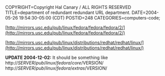 COPYRIGHT=Copyright Hal Canary / ALL RIGHTS RESERVED
TITLE=department of redundant redundant URL department.
DATE=2004-05-26 19:54:30-05:00 (CDT)
POSTID=248
CATEGORIES=computers-code;

[http://mirrors.usc.edu/pub/linux/fedora/fedora/fedora/2/](http://mirrors.usc.edu/pub/linux/fedora/fedora/fedora/2/)

[http://mirrors.usc.edu/pub/linux/distributions/redhat/redhat/linux/](http://mirrors.usc.edu/pub/linux/distributions/redhat/redhat/linux/)

**UPDATE 2004-12-02:** It should be something like  
http://$SERVER/pub/linux/fedora/core/$VERSION/  
http://$SERVER/pub/linux/fedora/extras/$VERSION/
